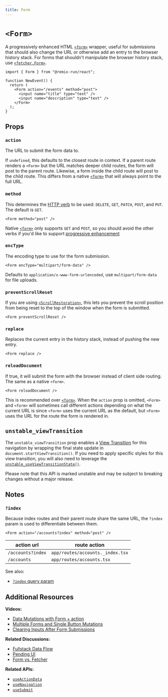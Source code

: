 ```yaml
---
title: Form
---
```


# `<Form>`

A progressively enhanced HTML [`<form>`][form_element] wrapper, useful for submissions that should also change the URL or otherwise add an entry to the browser history stack. For forms that shouldn't manipulate the browser history stack, use [`<fetcher.Form>`][fetcher_form].

```tsx
import { Form } from "@remix-run/react";

function NewEvent() {
  return (
    <Form action="/events" method="post">
      <input name="title" type="text" />
      <input name="description" type="text" />
    </Form>
  );
}
```

## Props

### `action`

The URL to submit the form data to.

If `undefined`, this defaults to the closest route in context. If a parent route renders a `<Form>` but the URL matches deeper child routes, the form will post to the parent route. Likewise, a form inside the child route will post to the child route. This differs from a native [`<form>`][form_element] that will always point to the full URL.

### `method`

This determines the [HTTP verb][http_verb] to be used: `DELETE`, `GET`, `PATCH`, `POST`, and `PUT`. The default is `GET`.

```tsx
<Form method="post" />
```

Native [`<form>`][form_element] only supports `GET` and `POST`, so you should avoid the other verbs if you'd like to support [progressive enhancement][progressive_enhancement]

### `encType`

The encoding type to use for the form submission.

```tsx
<Form encType="multipart/form-data" />
```

Defaults to `application/x-www-form-urlencoded`, use `multipart/form-data` for file uploads.

### `preventScrollReset`

If you are using [`<ScrollRestoration>`][scroll_restoration_component], this lets you prevent the scroll position from being reset to the top of the window when the form is submitted.

```tsx
<Form preventScrollReset />
```

### `replace`

Replaces the current entry in the history stack, instead of pushing the new entry.

```tsx
<Form replace />
```

### `reloadDocument`

If true, it will submit the form with the browser instead of client side routing. The same as a native `<form>`.

```tsx
<Form reloadDocument />
```

This is recommended over [`<form>`][form_element]. When the `action` prop is omitted, `<Form>` and `<form>` will sometimes call different actions depending on what the current URL is since `<form>` uses the current URL as the default, but `<Form>` uses the URL for the route the form is rendered in.

## `unstable_viewTransition`

The `unstable_viewTransition` prop enables a [View Transition][view-transitions] for this navigation by wrapping the final state update in `document.startViewTransition()`. If you need to apply specific styles for this view transition, you will also need to leverage the [`unstable_useViewTransitionState()`][use-view-transition-state].

<docs-warning>
Please note that this API is marked unstable and may be subject to breaking changes without a major release.
</docs-warning>

## Notes

### `?index`

Because index routes and their parent route share the same URL, the `?index` param is used to differentiate between them.

```tsx
<Form action="/accounts?index" method="post" />
```

| action url        | route action                     |
| ----------------- | -------------------------------- |
| `/accounts?index` | `app/routes/accounts._index.tsx` |
| `/accounts`       | `app/routes/accounts.tsx`        |

See also:

- [`?index` query param][index_query_param]

## Additional Resources

**Videos:**

- [Data Mutations with Form + action][data_mutations_with_form_action]
- [Multiple Forms and Single Button Mutations][multiple_forms_and_single_button_mutations]
- [Clearing Inputs After Form Submissions][clearing_inputs_after_form_submissions]

**Related Discussions:**

- [Fullstack Data Flow][fullstack_data_flow]
- [Pending UI][pending_ui]
- [Form vs. Fetcher][form_vs_fetcher]

**Related APIs:**

- [`useActionData`][use_action_data]
- [`useNavigation`][use_navigation]
- [`useSubmit`][use_submit]

[use_navigation]: ../hooks/use-navigation
[scroll_restoration_component]: ./scroll-restoration
[index_query_param]: ../guides/index-query-param
[http_verb]: https://developer.mozilla.org/en-US/docs/Web/HTTP/Methods
[form_element]: https://developer.mozilla.org/en-US/docs/Web/HTML/Element/form
[use_action_data]: ../hooks/use-action-data
[use_submit]: ../hooks/use-submit
[data_mutations_with_form_action]: https://www.youtube.com/watch?v=Iv25HAHaFDs&list=PLXoynULbYuEDG2wBFSZ66b85EIspy3fy6
[multiple_forms_and_single_button_mutations]: https://www.youtube.com/watch?v=w2i-9cYxSdc&list=PLXoynULbYuEDG2wBFSZ66b85EIspy3fy6
[clearing_inputs_after_form_submissions]: https://www.youtube.com/watch?v=bMLej7bg5Zo&list=PLXoynULbYuEDG2wBFSZ66b85EIspy3fy6
[fullstack_data_flow]: ../discussion/data-flow
[pending_ui]: ../discussion/pending-ui
[form_vs_fetcher]: ../discussion/form-vs-fetcher
[fetcher_form]: ../hooks/use-fetcher#fetcherform
[progressive_enhancement]: ../discussion/progressive-enhancement
[use-view-transition-state]: ../hooks//use-view-transition-state
[view-transitions]: https://developer.mozilla.org/en-US/docs/Web/API/View_Transitions_API

